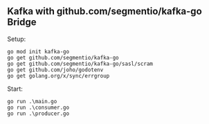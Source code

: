 ## Kafka with github.com/segmentio/kafka-go Bridge

Setup:

```
go mod init kafka-go
go get github.com/segmentio/kafka-go
go get github.com/segmentio/kafka-go/sasl/scram
go get github.com/joho/godotenv
go get golang.org/x/sync/errgroup
```

Start:

```
go run .\main.go
go run .\consumer.go
go run .\producer.go
```
